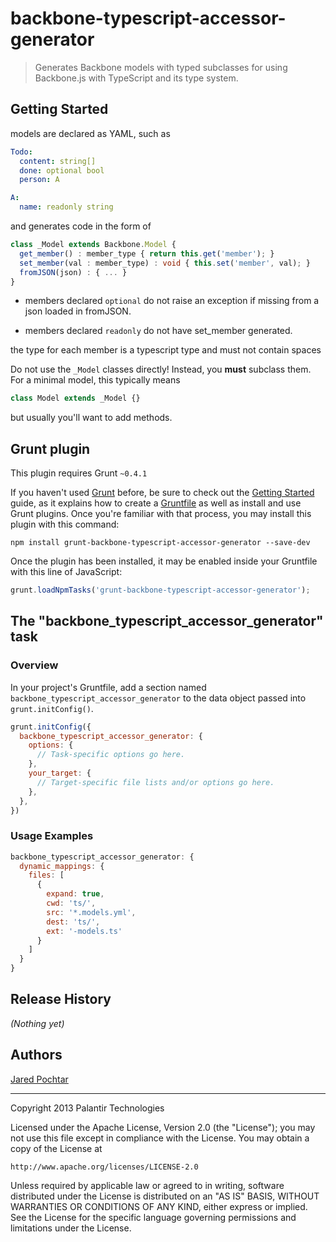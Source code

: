 # backbone-typescript-accessor-generator

> Generates Backbone models with typed subclasses for using Backbone.js with TypeScript and its type system.

## Getting Started
models are declared as YAML, such as

```YAML
Todo:
  content: string[]
  done: optional bool
  person: A

A:
  name: readonly string
```

and generates code in the form of

```ts
class _Model extends Backbone.Model {
  get_member() : member_type { return this.get('member'); }
  set_member(val : member_type) : void { this.set('member', val); }
  fromJSON(json) : { ... }
}
```

- members declared `optional` do not raise an exception if missing from a json loaded in fromJSON.

- members declared `readonly` do not have set_member generated.

the type for each member is a typescript type and must not contain spaces

Do not use the `_Model` classes directly!  Instead, you **must** subclass them.  For a minimal model, this typically means
```ts
class Model extends _Model {}
```
but usually you'll want to add methods.

## Grunt plugin
This plugin requires Grunt `~0.4.1`

If you haven't used [Grunt](http://gruntjs.com/) before, be sure to check out the [Getting Started](http://gruntjs.com/getting-started) guide, as it explains how to create a [Gruntfile](http://gruntjs.com/sample-gruntfile) as well as install and use Grunt plugins. Once you're familiar with that process, you may install this plugin with this command:

```shell
npm install grunt-backbone-typescript-accessor-generator --save-dev
```

Once the plugin has been installed, it may be enabled inside your Gruntfile with this line of JavaScript:

```js
grunt.loadNpmTasks('grunt-backbone-typescript-accessor-generator');
```

## The "backbone_typescript_accessor_generator" task

### Overview
In your project's Gruntfile, add a section named `backbone_typescript_accessor_generator` to the data object passed into `grunt.initConfig()`.

```js
grunt.initConfig({
  backbone_typescript_accessor_generator: {
    options: {
      // Task-specific options go here.
    },
    your_target: {
      // Target-specific file lists and/or options go here.
    },
  },
})
```

### Usage Examples
```js
backbone_typescript_accessor_generator: {
  dynamic_mappings: {
    files: [
      {
        expand: true,
        cwd: 'ts/',
        src: '*.models.yml',
        dest: 'ts/',
        ext: '-models.ts'
      }
    ]
  }
}
```

## Release History
_(Nothing yet)_

## Authors #

[Jared Pochtar](https://github.com/jaredp)

---

Copyright 2013 Palantir Technologies

Licensed under the Apache License, Version 2.0 (the "License");
you may not use this file except in compliance with the License.
You may obtain a copy of the License at

    http://www.apache.org/licenses/LICENSE-2.0

Unless required by applicable law or agreed to in writing, software
distributed under the License is distributed on an "AS IS" BASIS,
WITHOUT WARRANTIES OR CONDITIONS OF ANY KIND, either express or implied.
See the License for the specific language governing permissions and
limitations under the License.
